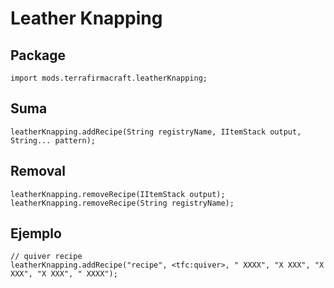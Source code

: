 # Leather Knapping

## Package
```zenscript
import mods.terrafirmacraft.leatherKnapping;
```

## Suma

```zenscript
leatherKnapping.addRecipe(String registryName, IItemStack output, String... pattern);
```

## Removal

```zenscript
leatherKnapping.removeRecipe(IItemStack output);
leatherKnapping.removeRecipe(String registryName);
```

## Ejemplo
```zenscript
// quiver recipe
leatherKnapping.addRecipe("recipe", <tfc:quiver>, " XXXX", "X XXX", "X XXX", "X XXX", " XXXX");
```